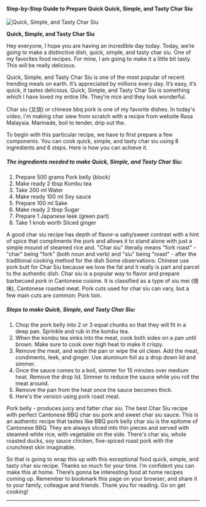             

#### Step-by-Step Guide to Prepare Quick Quick, Simple, and Tasty Char Siu

![Quick, Simple, and Tasty Char Siu](https://img-global.cpcdn.com/recipes/4607712355680256/751x532cq70/quick-simple-and-tasty-char-siu-recipe-main-photo.jpg)

**Quick, Simple, and Tasty Char Siu**

Hey everyone, I hope you are having an incredible day today. Today, we’re going to make a distinctive dish, quick, simple, and tasty char siu. One of my favorites food recipes. For mine, I am going to make it a little bit tasty. This will be really delicious.

Quick, Simple, and Tasty Char Siu is one of the most popular of recent trending meals on earth. It’s appreciated by millions every day. It’s easy, it’s quick, it tastes delicious. Quick, Simple, and Tasty Char Siu is something which I have loved my entire life. They’re nice and they look wonderful.

Char siu (叉烧) or chinese bbq pork is one of my favorite dishes. In today's video, i'm making char siew from scratch with a recipe from website Rasa Malaysia. Marinade, boil to tender, drip out the.

To begin with this particular recipe, we have to first prepare a few components. You can cook quick, simple, and tasty char siu using 8 ingredients and 6 steps. Here is how you can achieve it.

##### The ingredients needed to make Quick, Simple, and Tasty Char Siu:

1.  Prepare 500 grams Pork belly (block)
2.  Make ready 2 tbsp Kombu tea
3.  Take 200 ml Water
4.  Make ready 100 ml Soy sauce
5.  Prepare 100 ml Sake
6.  Make ready 2 tbsp Sugar
7.  Prepare 1 Japanese leek (green part)
8.  Take 1 knob worth Sliced ginger

A good char siu recipe has depth of flavor–a salty/sweet contrast with a hint of spice that compliments the pork and allows it to stand alone with just a simple mound of steamed rice and. "Char siu" literally means "fork roast" - "char" being "fork" (both noun and verb) and "siu" being "roast" - after the traditional cooking method for the dish Some observations: Chinese use pork butt for Char Siu because we love the fat and it really is part and parcel to the authentic dish. Char siu is a popular way to flavor and prepare barbecued pork in Cantonese cuisine. It is classified as a type of siu mei (燒味), Cantonese roasted meat. Pork cuts used for char siu can vary, but a few main cuts are common: Pork loin.

##### Steps to make Quick, Simple, and Tasty Char Siu:

1.  Chop the pork belly into 2 or 3 equal chunks so that they will fit in a deep pan. Sprinkle and rub in the kombu tea.
2.  When the kombu tea sinks into the meat, cook both sides on a pan until brown. Make sure to cook over high heat to make it crispy.
3.  Remove the meat, and wash the pan or wipe the oil clean. Add the meat, condiments, leek, and ginger. Use aluminum foil as a drop down lid and simmer.
4.  Once the sauce comes to a boil, simmer for 15 minutes over medium heat. Remove the drop lid. Simmer to reduce the sauce while you roll the meat around.
5.  Remove the pan from the heat once the sauce becomes thick.
6.  Here's the version using pork roast meat.

Pork belly - produces juicy and fatter char siu. The best Char Siu recipe with perfect Cantonese BBQ char siu pork and sweet char siu sauce. This is an authentic recipe that tastes like BBQ pork belly char siu is the epitome of Cantonese BBQ. They are always sliced into thin pieces and served with steamed white rice, with vegetable on the side. There's char siu, whole roasted ducks, soy sauce chicken, five-spiced roast pork with the crunchiest skin imaginable.

So that is going to wrap this up with this exceptional food quick, simple, and tasty char siu recipe. Thanks so much for your time. I’m confident you can make this at home. There’s gonna be interesting food at home recipes coming up. Remember to bookmark this page on your browser, and share it to your family, colleague and friends. Thank you for reading. Go on get cooking!

* * *